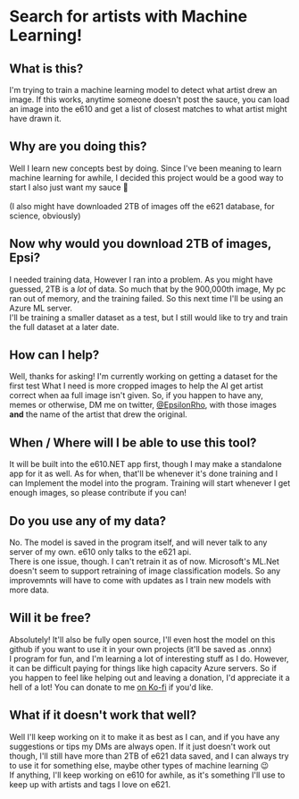 # Search for artists with Machine Learning!

## What is this?
I'm trying to train a machine learning model to detect what artist drew an image.
If this works, anytime someone doesn't post the sauce, you can load an image into the e610 and get a list of closest matches to what artist might have drawn it.

## Why are you doing this?
Well I learn new concepts best by doing. Since I've been meaning to learn machine learning for awhile, I decided this project would be a good way to start
I also just want my sauce :eyes:<br><br>
(I also might have downloaded 2TB of images off the e621 database, for science, obviously)

## Now why would you download 2TB of images, Epsi?
I needed training data, However I ran into a problem. As you might have guessed, 2TB is a *lot* of data. So much that by the 900,000th image, 
My pc ran out of memory, and the training failed. So this next time I'll be using an Azure ML server.
<br>
I'll be training a smaller dataset as a test, but I still would like to try and train the full dataset at a later date. 

## How can I help?
Well, thanks for asking! I'm currently working on getting a dataset for the first test What I need is more cropped images to help the AI get artist correct when aa full image
isn't given. So, if you happen to have any, memes or otherwise, DM me on twitter, [@EpsilonRho](https://twitter.com/EpsilonRho), with those images **and** the name of the artist 
that drew the original.

## When / Where will I be able to use this tool?
It will be built into the e610.NET app first, though I may make a standalone app for it as well. As for when, that'll be whenever it's done training and I can Implement the 
model into the program. Training will start whenever I get enough images, so please contribute if you can!

## Do you use any of my data?
No. The model is saved in the program itself, and will never talk to any server of my own. e610 only talks to the e621 api. <br>
There is one issue, though. I can't retrain it as of now. Microsoft's ML.Net doesn't seem to support retraining of image classification models. So any improvemnts will have to 
come with updates as I train new models with more data.

## Will it be free?
Absolutely! It'll also be fully open source, I'll even host the model on this github if you want to use it in your own projects (it'll be saved as .onnx)<br>
I program for fun, and I'm learning a lot of interesting stuff as I do. However, it can be difficult paying for things like high capacity Azure servers. So if you happen to 
feel like helping out and leaving a donation, I'd appreciate it a hell of a lot! You can donate to me [on Ko-fi](https://ko-fi.com/epsilonrho) if you'd like.

## What if it doesn't work that well?
Well I'll keep working on it to make it as best as I can, and if you have any suggestions or tips my DMs are always open. If it just doesn't work out though, 
I'll still have more than 2TB of e621 data saved, and I can always try to use it for something else, maybe other types of machine learning :wink:<br>
If anything, I'll keep working on e610 for awhile, as it's something I'll use to keep up with artists and tags I love on e621.
